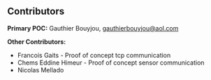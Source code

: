 
## Contributors

**Primary POC:** Gauthier Bouyjou, gauthierbouyjou@aol.com

**Other Contributors:**
* Francois Gaits - Proof of concept tcp communication
* Chems Eddine Himeur - Proof of concept sensor communication
* Nicolas Mellado

